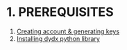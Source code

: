 # 1. PREREQUISITES

1. [Creating account & generating keys](https://bml-crypto.github.io/prerequisites/account.html)
2. [Installing dydx python library](https://bml-crypto.github.io/prerequisites/library.html)
